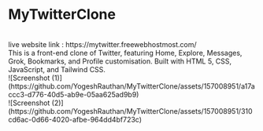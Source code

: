 # MyTwitterClone
<br>
live website link : https://mytwitter.freewebhostmost.com/
<br>
This is a front-end clone of Twitter, featuring Home, Explore, Messages, Grok, Bookmarks, and Profile customisation. Built with HTML 5, CSS, JavaScript, and Tailwind CSS.
<br>
![Screenshot (1)](https://github.com/YogeshRauthan/MyTwitterClone/assets/157008951/a17accc3-d776-40d5-ab9e-05aa625ad9b9)
<br>
![Screenshot (2)](https://github.com/YogeshRauthan/MyTwitterClone/assets/157008951/310cd6ac-0d66-4020-afbe-964dd4bf723c)
